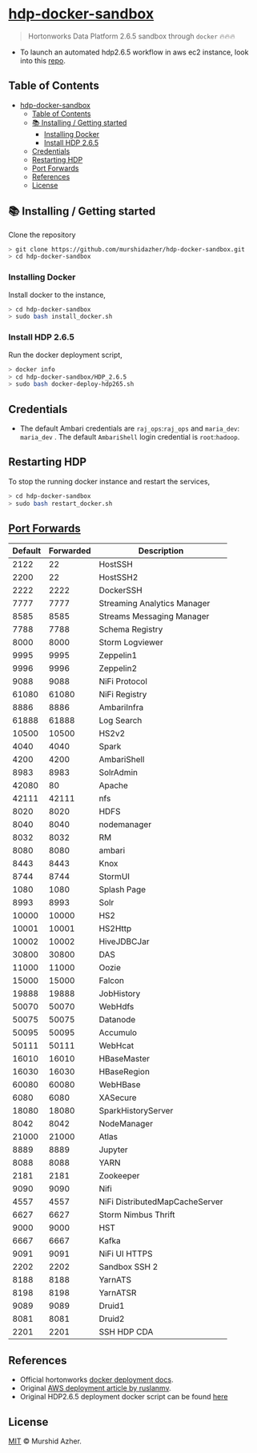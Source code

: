 # [hdp-docker-sandbox](https://github.com/murshidazher/hdp-docker-sandbox)

> Hortonworks Data Platform 2.6.5 sandbox through `docker` 🔥🔥🔥

- To launch an automated hdp2.6.5 workflow in aws ec2 instance, look into this [repo](https://github.com/murshidazher/terraform-hadoop).

## Table of Contents

- [hdp-docker-sandbox](#hdp-docker-sandbox)
  - [Table of Contents](#table-of-contents)
  - [📚 Installing / Getting started](#-installing--getting-started)
    - [Installing Docker](#installing-docker)
    - [Install HDP 2.6.5](#install-hdp-265)
  - [Credentials](#credentials)
  - [Restarting HDP](#restarting-hdp)
  - [Port Forwards](#port-forwards)
  - [References](#references)
  - [License](#license)

## 📚 Installing / Getting started

Clone the repository

```sh
> git clone https://github.com/murshidazher/hdp-docker-sandbox.git
> cd hdp-docker-sandbox 
```

### Installing Docker

Install docker to the instance,

```sh
> cd hdp-docker-sandbox 
> sudo bash install_docker.sh
```

### Install HDP 2.6.5

Run the docker deployment script,

```sh
> docker info
> cd hdp-docker-sandbox/HDP_2.6.5
> sudo bash docker-deploy-hdp265.sh
```

## Credentials

- The default Ambari credentials are `raj_ops`:`raj_ops` and `maria_dev`: `maria_dev` . The default `AmbariShell` login credential is `root`:`hadoop`.

## Restarting HDP

To stop the running docker instance and restart the services,

```sh
> cd hdp-docker-sandbox
> sudo bash restart_docker.sh
```

## [Port Forwards](https://www.cloudera.com/tutorials/hortonworks-sandbox-guide/3.html)

| Default | Forwarded | Description                    |
|---------|-----------|--------------------------------|
| 2122    | 22        | HostSSH                        |
| 2200    | 22        | HostSSH2                       |
| 2222    | 2222      | DockerSSH                      |
| 7777    | 7777      | Streaming Analytics Manager    |
| 8585    | 8585      | Streams Messaging Manager      |
| 7788    | 7788      | Schema Registry                |
| 8000    | 8000      | Storm Logviewer                |
| 9995    | 9995      | Zeppelin1                      |
| 9996    | 9996      | Zeppelin2                      |
| 9088    | 9088      | NiFi Protocol                  |
| 61080   | 61080     | NiFi Registry                  |
| 8886    | 8886      | AmbariInfra                    |
| 61888   | 61888     | Log Search                     |
| 10500   | 10500     | HS2v2                          |
| 4040    | 4040      | Spark                          |
| 4200    | 4200      | AmbariShell                    |
| 8983    | 8983      | SolrAdmin                      |
| 42080   | 80        | Apache                         |
| 42111   | 42111     | nfs                            |
| 8020    | 8020      | HDFS                           |
| 8040    | 8040      | nodemanager                    |
| 8032    | 8032      | RM                             |
| 8080    | 8080      | ambari                         |
| 8443    | 8443      | Knox                           |
| 8744    | 8744      | StormUI                        |
| 1080    | 1080      | Splash Page                    |
| 8993    | 8993      | Solr                           |
| 10000   | 10000     | HS2                            |
| 10001   | 10001     | HS2Http                        |
| 10002   | 10002     | HiveJDBCJar                    |
| 30800   | 30800     | DAS                            |
| 11000   | 11000     | Oozie                          |
| 15000   | 15000     | Falcon                         |
| 19888   | 19888     | JobHistory                     |
| 50070   | 50070     | WebHdfs                        |
| 50075   | 50075     | Datanode                       |
| 50095   | 50095     | Accumulo                       |
| 50111   | 50111     | WebHcat                        |
| 16010   | 16010     | HBaseMaster                    |
| 16030   | 16030     | HBaseRegion                    |
| 60080   | 60080     | WebHBase                       |
| 6080    | 6080      | XASecure                       |
| 18080   | 18080     | SparkHistoryServer             |
| 8042    | 8042      | NodeManager                    |
| 21000   | 21000     | Atlas                          |
| 8889    | 8889      | Jupyter                        |
| 8088    | 8088      | YARN                           |
| 2181    | 2181      | Zookeeper                      |
| 9090    | 9090      | Nifi                           |
| 4557    | 4557      | NiFi DistributedMapCacheServer |
| 6627    | 6627      | Storm Nimbus Thrift            |
| 9000    | 9000      | HST                            |
| 6667    | 6667      | Kafka                          |
| 9091    | 9091      | NiFi UI HTTPS                  |
| 2202    | 2202      | Sandbox SSH 2                  |
| 8188    | 8188      | YarnATS                        |
| 8198    | 8198      | YarnATSR                       |
| 9089    | 9089      | Druid1                         |
| 8081    | 8081      | Druid2                         |
| 2201    | 2201      | SSH HDP CDA                    |

## References

- Official hortonworks [docker deployment docs](https://hortonworks.com/tutorial/sandbox-deployment-and-install-guide/section/3/).
- Original [AWS deployment article by ruslanmv](https://ruslanmv.com/blog/Cloudera-HDP-Sanbox-on-AWS).
- Original HDP2.6.5 deployment docker script can be found [here](https://archive.cloudera.com/hwx-sandbox/hdp/hdp-2.6.5/HDP_2.6.5_deploy-scripts_180624d542a25.zip)

## License

[MIT](./LICENSE) © Murshid Azher.
